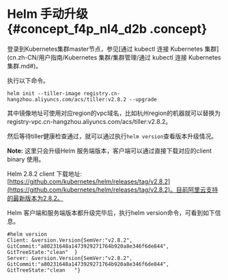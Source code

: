 # Helm 手动升级 {#concept_f4p_nl4_d2b .concept}

登录到Kubernetes集群master节点，参见[通过 kubectl 连接 Kubernetes 集群](cn.zh-CN/用户指南/Kubernetes 集群/集群管理/通过 kubectl 连接 Kubernetes 集群.md#)。

执行以下命令。

```
helm init --tiller-image registry.cn-hangzhou.aliyuncs.com/acs/tiller:v2.8.2 --upgrade
```

其中镜像地址可使用对应region的vpc域名，比如杭州region的机器就可以替换为registry-vpc.cn-hangzhou.aliyuncs.com/acs/tiller:v2.8.2。

然后等待tiller健康检查通过，就可以通过执行`helm version`查看版本升级情况。

**Note:** 这里只会升级Helm 服务端版本，客户端可以通过直接下载对应的client binary 使用。

Helm 2.8.2 client 下载地址: [https://github.com/kubernetes/helm/releases/tag/v2.8.2](https://github.com/kubernetes/helm/releases/tag/v2.8.2)。目前阿里云支持的最新版本为2.8.2。

Helm 客户端和服务端版本都升级完毕后，执行helm version命令，可看到如下信息。

```
#helm version
Client: &version.Version{SemVer:"v2.8.2", GitCommit:"a80231648a1473929271764b920a8e346f6de844", GitTreeState:"clean"  }
Server: &version.Version{SemVer:"v2.8.2", GitCommit:"a80231648a1473929271764b920a8e346f6de844", GitTreeState:"clean   "}
```

